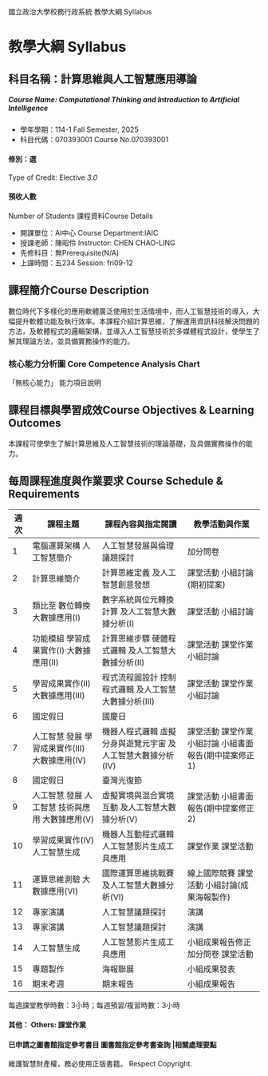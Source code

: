 國立政治大學校務行政系統 教學大綱 Syllabus
# 教學大綱 Syllabus
##  科目名稱：計算思維與人工智慧應用導論
#####  Course Name: Computational Thinking and Introduction to Artificial Intelligence
  * 學年學期：114-1 Fall Semester, 2025 
  * 科目代碼：070393001 Course No.070393001
#### 修別：選
Type of Credit: Elective 
_3.0_
#### 預收人數
Number of Students
課程資料Course Details
  * 開課單位：AI中心 Course Department:IAIC 
  * 授課老師：陳昭伶 Instructor: CHEN CHAO-LING 
  * 先修科目：無Prerequisite(N/A)
  * 上課時間：五234 Session: fri09-12
##  課程簡介Course Description
數位時代下多樣化的應用軟體廣泛使用於生活情境中，而人工智慧技術的導入，大幅提升軟體功能及執行效率。本課程介紹計算思維，了解運用資訊科技解決問題的方法，及軟體程式的邏輯架構，並導入人工智慧技術於多媒體程式設計，使學生了解其理論方法，並具備實務操作的能力。
###  核心能力分析圖 Core Competence Analysis Chart
「無核心能力」 
能力項目說明
##  課程目標與學習成效Course Objectives & Learning Outcomes 
本課程可使學生了解計算思維及人工智慧技術的理論基礎，及具備實務操作的能力。
##  每周課程進度與作業要求 Course Schedule & Requirements
週次 |  課程主題 |  課程內容與指定閱讀 |  教學活動與作業  
---|---|---|---  
1 |  電腦運算架構 人工智慧簡介 |  人工智慧發展與倫理議題探討 |  加分問卷  
2 |  計算思維簡介 |  計算思維定義 及人工智慧創意發想 |  課堂活動 小組討論(期初提案)  
3 |  類比至 數位轉換 大數據應用(I) |  數字系統與位元轉換計算 及人工智慧大數據分析(I) |  課堂活動 小組討論  
4 |  功能模組 學習成果實作(I) 大數據應用(II) |  計算思維步驟 硬體程式邏輯 及人工智慧大數據分析(II) |  課堂活動 課堂作業 小組討論  
5 |  學習成果實作(II) 大數據應用(III) |  程式流程圖設計 控制程式邏輯 及人工智慧大數據分析(III) |  課堂活動 課堂作業 小組討論  
6 |  國定假日 |  國慶日 |   
7 |  人工智慧 發展 學習成果實作(III) 大數據應用(IV) |  機器人程式邏輯 虛擬分身與遊覽元宇宙 及人工智慧大數據分析(IV) |  課堂活動 課堂作業 小組討論 小組書面報告(期中提案修正1)  
8 |  國定假日 |  臺灣光復節 |   
9 |  人工智慧 發展 人工智慧 技術與應用 大數據應用(V) |  虛擬實境與混合實境互動 及人工智慧大數據分析(V) |  課堂活動 小組書面報告(期中提案修正2)  
10 |  學習成果實作(IV) 人工智慧生成 |  機器人互動程式邏輯 人工智慧影片生成工具應用 |  課堂作業 課堂活動  
11 |  運算思維測驗 大數據應用(VI) |  國際運算思維挑戰賽 及人工智慧大數據分析(VI) |  線上國際競賽 課堂活動 小組討論(成果海報製作)  
12 |  專家演講 |  人工智慧議題探討 |  演講  
13 |  專家演講 |  人工智慧議題探討 |  演講  
14 |  人工智慧生成 |  人工智慧影片生成工具應用 |  小組成果報告修正 加分問卷 課堂活動  
15 |  專題製作 |  海報聯展 |  小組成果發表  
16 | 期末考週 |  期末報告 |  小組成果報告  
每週課堂教學時數：3小時；每週預習/複習時數：3小時
####  其他： Others: 課堂作業 
####  已申請之圖書館指定參考書目  圖書館指定參考書查詢 |相關處理要點
維護智慧財產權，務必使用正版書籍。 Respect Copyright.